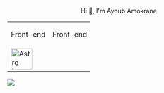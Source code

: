 <p align="center">Hi 👋, I'm Ayoub Amokrane</p>
<table align="center">
	
  <tr>
    <td>
      <p>Front-end</p>
    </td>
    <td>
      <p>Front-end</p>
    </td>
  </tr>
  <tr>
    <td>
      <div>
    <img src="https://astro.build/assets/press/astro-icon-light-gradient.svg" alt="Astro Image" width="48">
  </div>
    </td>
    
  </tr>
</table>
<picture>
  <source
    srcset="https://github-readme-stats.vercel.app/api?username=a-mok-youb&show_icons=true&theme=dark"
    media="(prefers-color-scheme: dark)"
  />
  <source
    srcset="https://github-readme-stats.vercel.app/api?username=a-mok-youb&show_icons=true"
    media="(prefers-color-scheme: light), (prefers-color-scheme: no-preference)"
  />
  <img src="https://github-readme-stats.vercel.app/api?username=a-mok-youb&show_icons=true" />
</picture>
